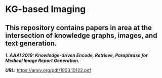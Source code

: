 # KG-based Imaging 

## This repository contains papers in area at the intersection of knowledge graphs, images, and text generation. 

***1. AAAI 2019: Knowledge-driven Encode, Retrieve, Paraphrase for Medical Image Report Generation.***

***URL:*** https://arxiv.org/pdf/1903.10122.pdf

